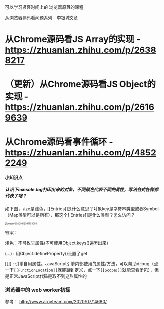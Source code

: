 可以学习极客时间上的 浏览器原理的课程

从浏览器源码看问题系列 - 李银城文章



# 从Chrome源码看JS Array的实现 - https://zhuanlan.zhihu.com/p/26388217

# （更新）从Chrome源码看JS Object的实现 - https://zhuanlan.zhihu.com/p/26169639

# 从Chrome源码看事件循环 - https://zhuanlan.zhihu.com/p/48522249

#### 小知识点

##### 认识下console.log打印出来的对象，不同颜色代表不同的属性，写法各式各样都代表了啥？

如下图，size是浅色，[[Entries]]是什么意思？对象key是字符串类型或者Symbol（Map类型可以是所有），那这个[[Entries]]是什么类型？怎么访问？

<img src="/Users/mpy/Library/Application Support/typora-user-images/image-20200806091453085.png" alt="image-20200806091453085" style="zoom:50%;" />

答案：

浅色：不可枚举属性(不可使用Object.keys()遍历出来)

(...) : 用Object.defineProperty()设置了get

[[]] : 引擎自用属性。JavaScript引擎内部使用的属性/方法，可以帮助debug（点一下`[[FunctionLocation]]`就能跳到定义，点一下`[[Scopes]]`就能查看闭包），但是正常JavaScript代码是取不到这些属性的

#### 



### 浏览器中的 web worker初探

参考： http://www.alloyteam.com/2020/07/14680/